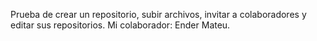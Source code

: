 Prueba de crear un repositorio, subir archivos, invitar a colaboradores y editar sus repositorios.
Mi colaborador: Ender Mateu.
